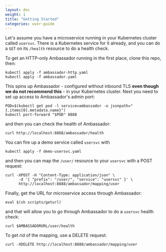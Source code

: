 ```yaml
---
layout: doc
weight: 1
title: "Getting Started"
categories: user-guide
---
```


Let's assume you have a microservice running in your Kubernetes cluster called `usersvc`. There is a Kubernetes service for it already, and you can do a `GET` on its `/health` resource to do a health check.

To get an HTTP-only Ambassador running in the first place, clone this repo, then:

```
kubectl apply -f ambassador-http.yaml
kubectl apply -f ambassador.yaml
```

This spins up Ambassador - configured without inbound TLS **even though we do not recommend this** - in your Kubernetes cluster. Next you need to set up access to Ambassador's admin port:

```
POD=$(kubectl get pod -l service=ambassador -o jsonpath="{.items[0].metadata.name}")
kubectl port-forward "$POD" 8888
```

and then you can check the health of Ambassador:

```
curl http://localhost:8888/ambassador/health
```

You can fire up a demo service called `usersvc` with

```
kubectl apply -f demo-usersvc.yaml
```

and then you can map the `/user/` resource to your `usersvc` with a POST request:

```
curl -XPOST -H "Content-Type: application/json" \
      -d '{ "prefix": "/user/", "service": "usersvc" }' \
      http://localhost:8888/ambassador/mapping/user
```

Finally, get the URL for microservice access through Ambassador:

```
eval $(sh scripts/geturl)
```

and that will allow you to go through Ambassador to do a `usersvc` health check:

```
curl $AMBASSADORURL/user/health
```

To get rid of the mapping, use a DELETE request:

```
curl -XDELETE http://localhost:8888/ambassador/mapping/user
```
